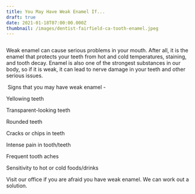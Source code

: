 ```yaml
---
title: You May Have Weak Enamel If...
draft: true
date: 2021-01-18T07:00:00.000Z
thumbnail: /images/dentist-fairfield-ca-tooth-enamel.jpeg
---
```

![]()

Weak enamel can cause serious problems in your mouth. After all, it is the enamel that protects your teeth from hot and cold temperatures, staining, and tooth decay. Enamel is also one of the strongest substances in our body, so if it is weak, it can lead to nerve damage in your teeth and other serious issues. 

 Signs that you may have weak enamel -

Yellowing teeth

 Transparent-looking teeth

 Rounded teeth

Cracks or chips in teeth 

Intense pain in tooth/teeth 

Frequent tooth aches

Sensitivity to hot or cold foods/drinks



Visit our office if you are afraid you have weak enamel. We can work out a solution.